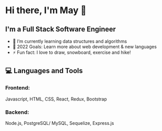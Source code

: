 # Hi there, I'm May 👋 

## I'm a Full Stack Software Engineer

- 🌱 I’m currently learning data structures and algorithms 
- 🥅 2022 Goals: Learn more about web development & new languages
- ⚡ Fun fact: I love to draw, snowboard, exercise and hike!

## 💻 Languages and Tools

### Frontend:

Javascript, HTML, CSS, React, Redux, Bootstrap

### Backend:

Node.js, PostgreSQL/ MySQL, Sequelize, Express.js
